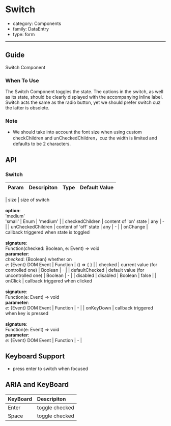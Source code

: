 # Switch

-   category: Components
-   family: DataEntry
-   type: form

---

## Guide

Switch Component

### When To Use

The Switch Component toggles the state. The options in the switch, as well as its state, should be clearly displayed with the accompanying inline label. Switch acts the same as the radio button, yet we should prefer switch cuz the latter is obsolete.

### Note

-   We should take into account the font size when using custom checkChildren and unCheckedChildren，cuz the width is limited and defaults to be 2 characters.

## API

### Switch

| Param | Descripiton  | Type  | Default Value |
| ----------------- | ---------------------------------------------------------------------------------------------------------------------------------------------- | -------- | --------- |

| size              | size of switch<br><br>**option**:<br>'medium'<br>'small'                                                                              | Enum     | 'medium'  |
| checkedChildren   | content of 'on' state                                                                                                                                         | any      | -         |
| unCheckedChildren | content of 'off' state                                                                                                                                         | any      | -         |
| onChange          | callback triggered when state is toggled<br><br>**signature**:<br>Function(checked: Boolean, e: Event) => void<br>**parameter**:<br>_checked_: {Boolean} whether on<br>_e_: {Event} DOM Event | Function | () => { } |
| checked           | current value (for controlled one)                                                                                                                                 | Boolean  | -         |
| defaultChecked    | default value (for uncontrolled one)                                                                                                                                | Boolean  | -         |
| disabled          | disabled                                                                                                                                        | Boolean  | false     |
| onClick           | callback triggered when clicked<br><br>**signature**:<br>Function(e: Event) => void<br>**parameter**:<br>_e_: {Event} DOM Event                                                         | Function | -         |
| onKeyDown         | callback triggered when key is pressed<br><br>**signature**:<br>Function(e: Event) => void<br>**parameter**:<br>_e_: {Event} DOM Event                                                         | Function | -         |

## Keyboard Support

-   press enter to switch when focused

## ARIA and KeyBoard

| KeyBoard          | Descripiton                              |
| :---------- | :------------------------------ |
| Enter       | toggle checked                |
| Space       | toggle checked                |